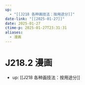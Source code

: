 ```yaml
---
up:
  - "[[J218 各种画技法：按用途分]]"
date-link: "[[2025-01-27]]"
date: 2025-01-27
ctime-p: 2025-01-27T23:31:31
aliases:
  - 漫画
---
```


# J218.2 漫画

- up: [[J218 各种画技法：按用途分]]
